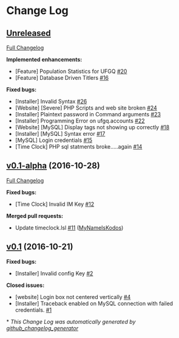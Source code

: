 # Change Log

## [Unreleased](https://github.com/CollectiveIndustries/UFGQ/tree/HEAD)

[Full Changelog](https://github.com/CollectiveIndustries/UFGQ/compare/v0.1-alpha...HEAD)

**Implemented enhancements:**

- \[Feature\] Population Statistics for UFGQ [\#20](https://github.com/CollectiveIndustries/UFGQ/issues/20)
- \[Feature\] Database Driven Titlers [\#16](https://github.com/CollectiveIndustries/UFGQ/issues/16)

**Fixed bugs:**

- \[Installer\] Invalid Syntax [\#26](https://github.com/CollectiveIndustries/UFGQ/issues/26)
- \[Website\] \[Severe\] PHP Scripts and web site broken [\#24](https://github.com/CollectiveIndustries/UFGQ/issues/24)
- \[Installer\] Plaintext password in Command arguments [\#23](https://github.com/CollectiveIndustries/UFGQ/issues/23)
- \[Installer\] Programming Error on ufgq.accounts [\#22](https://github.com/CollectiveIndustries/UFGQ/issues/22)
- \[Website\] \[MySQL\] Display tags not showing up correctly [\#18](https://github.com/CollectiveIndustries/UFGQ/issues/18)
- \[Installer\] \[MySQL\] Syntax error [\#17](https://github.com/CollectiveIndustries/UFGQ/issues/17)
- \[MySQL\] Login credentials [\#15](https://github.com/CollectiveIndustries/UFGQ/issues/15)
- \[Time Clock\] PHP sql statments broke.....again [\#14](https://github.com/CollectiveIndustries/UFGQ/issues/14)

## [v0.1-alpha](https://github.com/CollectiveIndustries/UFGQ/tree/v0.1-alpha) (2016-10-28)
[Full Changelog](https://github.com/CollectiveIndustries/UFGQ/compare/v0.1...v0.1-alpha)

**Fixed bugs:**

- \[Time Clock\] Invalid IM Key [\#12](https://github.com/CollectiveIndustries/UFGQ/issues/12)

**Merged pull requests:**

- Update timeclock.lsl [\#11](https://github.com/CollectiveIndustries/UFGQ/pull/11) ([MyNameIsKodos](https://github.com/MyNameIsKodos))

## [v0.1](https://github.com/CollectiveIndustries/UFGQ/tree/v0.1) (2016-10-21)
**Fixed bugs:**

- \[Installer\] Invalid config Key [\#2](https://github.com/CollectiveIndustries/UFGQ/issues/2)

**Closed issues:**

- \[website\] Login box not centered vertically [\#4](https://github.com/CollectiveIndustries/UFGQ/issues/4)
- \[Installer\] Traceback enabled on MySQL connection with failed credentials. [\#1](https://github.com/CollectiveIndustries/UFGQ/issues/1)



\* *This Change Log was automatically generated by [github_changelog_generator](https://github.com/skywinder/Github-Changelog-Generator)*